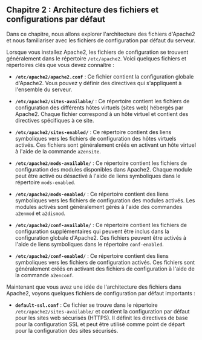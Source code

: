 ## Chapitre 2 : Architecture des fichiers et configurations par défaut

Dans ce chapitre, nous allons explorer l'architecture des fichiers d'Apache2 et nous familiariser avec les fichiers de configuration par défaut du serveur.

Lorsque vous installez Apache2, les fichiers de configuration se trouvent généralement dans le répertoire `/etc/apache2`. Voici quelques fichiers et répertoires clés que vous devez connaître :

- **`/etc/apache2/apache2.conf`** : Ce fichier contient la configuration globale d'Apache2. Vous pouvez y définir des directives qui s'appliquent à l'ensemble du serveur.

- **`/etc/apache2/sites-available/`** : Ce répertoire contient les fichiers de configuration des différents hôtes virtuels (sites web) hébergés par Apache2. Chaque fichier correspond à un hôte virtuel et contient des directives spécifiques à ce site.

- **`/etc/apache2/sites-enabled/`** : Ce répertoire contient des liens symboliques vers les fichiers de configuration des hôtes virtuels activés. Ces fichiers sont généralement créés en activant un hôte virtuel à l'aide de la commande `a2ensite`.

- **`/etc/apache2/mods-available/`** : Ce répertoire contient les fichiers de configuration des modules disponibles dans Apache2. Chaque module peut être activé ou désactivé à l'aide de liens symboliques dans le répertoire `mods-enabled`.

- **`/etc/apache2/mods-enabled/`** : Ce répertoire contient des liens symboliques vers les fichiers de configuration des modules activés. Les modules activés sont généralement gérés à l'aide des commandes `a2enmod` et `a2dismod`.

- **`/etc/apache2/conf-available/`** : Ce répertoire contient les fichiers de configuration supplémentaires qui peuvent être inclus dans la configuration globale d'Apache2. Ces fichiers peuvent être activés à l'aide de liens symboliques dans le répertoire `conf-enabled`.

- **`/etc/apache2/conf-enabled/`** : Ce répertoire contient des liens symboliques vers les fichiers de configuration activés. Ces fichiers sont généralement créés en activant des fichiers de configuration à l'aide de la commande `a2enconf`.

Maintenant que vous avez une idée de l'architecture des fichiers dans Apache2, voyons quelques fichiers de configuration par défaut importants :

- **`default-ssl.conf`** : Ce fichier se trouve dans le répertoire `/etc/apache2/sites-available/` et contient la configuration par défaut pour les sites web sécurisés (HTTPS). Il définit les directives de base pour la configuration SSL et peut être utilisé comme point de départ pour la configuration des sites sécurisés.

